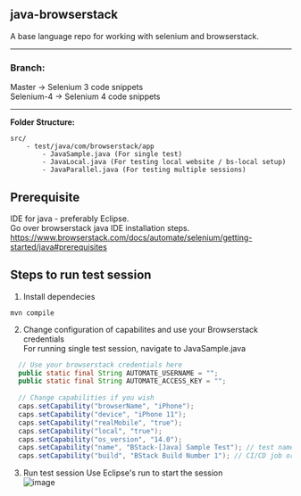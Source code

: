 ## <b> java-browserstack </b>

A base language repo for working with selenium and browserstack.

---
### <b> Branch: </b> <br/>
Master -> Selenium 3 code snippets<br/>
Selenium-4 -> Selenium 4 code snippets

---
<b>Folder Structure:</b> <br />

```
src/
    - test/java/com/browserstack/app
        - JavaSample.java (For single test)
        - JavaLocal.java (For testing local website / bs-local setup)
        - JavaParallel.java (For testing multiple sessions)
```

## Prerequisite
IDE for java - preferably Eclipse. <br>
Go over browserstack java IDE installation steps. <br>
https://www.browserstack.com/docs/automate/selenium/getting-started/java#prerequisites

## Steps to run test session
1. Install dependecies
```
mvn compile 
```

2. Change configuration of capabilites and use your Browserstack credentials <br>
For running single test session, navigate to JavaSample.java

```java
  // Use your browserstack credentials here
  public static final String AUTOMATE_USERNAME = "";
  public static final String AUTOMATE_ACCESS_KEY = "";
  
  // Change capabilities if you wish
  caps.setCapability("browserName", "iPhone");
  caps.setCapability("device", "iPhone 11");
  caps.setCapability("realMobile", "true");
  caps.setCapability("local", "true");
  caps.setCapability("os_version", "14.0");
  caps.setCapability("name", "BStack-[Java] Sample Test"); // test name
  caps.setCapability("build", "BStack Build Number 1"); // CI/CD job or build name
```

3. Run test session
Use Eclipse's run to start the session<br>
![image](https://user-images.githubusercontent.com/97675949/158067972-61b24364-79b8-44a8-aab3-cb05e1039ecf.png)
